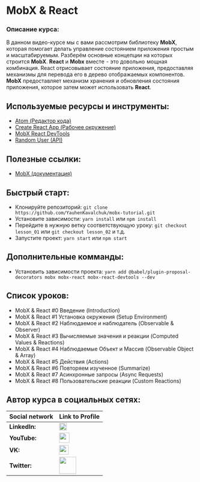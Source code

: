 #  MobX & React

### Описание курса:
В данном видео-курсе мы с вами рассмотрим библиотеку **MobX**, которая помогает делать управление состоянием приложения простым и масштабируемым. Разберём основные концепции на которых строится **MobX**. **React** и **Mobx** вместе  - это довольно  мощная комбинация. React отрисовывает состояние приложения, предоставляя механизмы для перевода его в дерево отображаемых компонентов. **MobX** предоставляет механизм хранения и обновления состояния приложения, которое затем может использовать **React**.

## Используемые ресурсы и инструменты:
- [Atom (Редактор кода)](https://atom.io/)
- [Create React App (Рабочее окружение)](https://github.com/facebook/create-react-app)
- [MobX React DevTools](https://github.com/mobxjs/mobx-react-devtools)
- [Random User (API)](https://randomuser.me)

## Полезные ссылки:
- [MobX (документация)](https://mobx.js.org/)

## Быстрый старт:
- Клонируйте репозиторий: `git clone https://github.com/YauhenKavalchuk/mobx-tutorial.git`
- Установите зависимости: `yarn install` или `npm install`
- Перейдите в нужную ветку соответствующую уроку: `git checkout lesson_01` или `git checkout lesson_02` и т.д.
- Запустите проект: `yarn start` или `npm start`

## Дополнительные комманды:
- Установить зависимости проекта:
`yarn add @babel/plugin-proposal-decorators mobx mobx-react mobx-react-devtools --dev`

## Список уроков:
- MobX & React #0 Введение (Introduction)
- MobX & React #1 Установка окружения (Setup Environment​)
- MobX & React #2 Наблюдаемое и наблюдатель (Observable & Observer)
- MobX & React #3 Вычисляемые значения и реакции (Computed Values & Reactions)
- MobX & React #4 Наблюдаемые Объект и Массив (Observable Object & Array)
- MobX & React #5 Действия (Actions)
- MobX & React #6 Повторяем изученное (Summarize)
- MobX & React #7 Асинхронные запросы (Async Requests)
- MobX & React #8 Пользовательские реакции (Custom Reactions)

## Автор курса в социальных сетях:
Social network | Link to Profile
-----|-----
**LinkedIn:** | [<img src="https://upload.wikimedia.org/wikipedia/commons/thumb/0/01/LinkedIn_Logo.svg/1280px-LinkedIn_Logo.svg.png" height="20" />](http://www.linkedin.com/in/YauhenKavalchuk)
**YouTube:** | [<img src="https://upload.wikimedia.org/wikipedia/commons/thumb/e/e1/Logo_of_YouTube_%282015-2017%29.svg/1280px-Logo_of_YouTube_%282015-2017%29.svg.png" height="27" />](https://youtube.com/c/YauhenKavalchuk)
**VK:** | [<img src="http://pngimg.com/uploads/vkontakte/vkontakte_PNG27.png" height="25" />](http://vk.com/YauhenKavalchuk)
**Twitter:** | [<img src="http://www.stickpng.com/assets/images/580b57fcd9996e24bc43c53e.png" height="45" />](https://twitter.com/YauhenKavalchuk)
